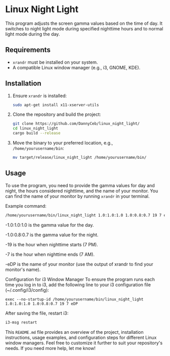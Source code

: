 # Linux Night Light

This program adjusts the screen gamma values based on the time of day. It switches to night light mode during specified nighttime hours and to normal light mode during the day.

## Requirements

- `xrandr` must be installed on your system.
- A compatible Linux window manager (e.g., i3, GNOME, KDE).

## Installation

1. Ensure `xrandr` is installed:

   ```sh
   sudo apt-get install x11-xserver-utils
   ```

2. Clone the repository and build the project:

   ```sh
   git clone https://github.com/DannyCeb/linux_night_light/
   cd linux_night_light
   cargo build --release
   ```

3. Move the binary to your preferred location, e.g., `/home/yourusername/bin`:
   ```sh
   mv target/release/linux_night_light /home/yourusername/bin/
   ```

## Usage

To use the program, you need to provide the gamma values for day and night, the hours considered nighttime, and the name of your monitor. You can find the name of your monitor by running `xrandr` in your terminal.

Example command:

```sh
/home/yourusername/bin/linux_night_light 1.0:1.0:1.0 1.0:0.8:0.7 19 7 eDP
```

-1.0:1.0:1.0 is the gamma value for the day.

-1.0:0.8:0.7 is the gamma value for the night.

-19 is the hour when nighttime starts (7 PM).

-7 is the hour when nighttime ends (7 AM).

-eDP is the name of your monitor (use the output of xrandr to find your monitor's name).

Configuration for i3 Window Manager
To ensure the program runs each time you log in to i3, add the following line to your i3 configuration file (~/.config/i3/config):

```
exec --no-startup-id /home/yourusername/bin/linux_night_light 1.0:1.0:1.0 1.0:0.8:0.7 19 7 eDP
```

After saving the file, restart i3:

```sh
i3-msg restart
```

This `README.md` file provides an overview of the project, installation instructions, usage examples, and configuration steps for different Linux window managers. Feel free to customize it further to suit your repository's needs. If you need more help, let me know!
